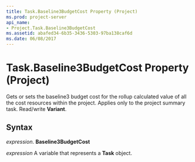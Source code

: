 ```yaml
---
title: Task.Baseline3BudgetCost Property (Project)
ms.prod: project-server
api_name:
- Project.Task.Baseline3BudgetCost
ms.assetid: abafed34-6b35-3436-5303-97ba138caf6d
ms.date: 06/08/2017
---
```



# Task.Baseline3BudgetCost Property (Project)

Gets or sets the baseline3 budget cost for the rollup calculated value of all the cost resources within the project. Applies only to the project summary task. Read/write **Variant**.


## Syntax

 _expression_. **Baseline3BudgetCost**

 _expression_ A variable that represents a **Task** object.



